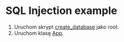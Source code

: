 # SQL Injection example

1. Uruchom skrypt [create_database](src/main/resources/create_database.sql) jako root.
2. Uruchom klasę [App](src/main/java/sqli/App.java).
